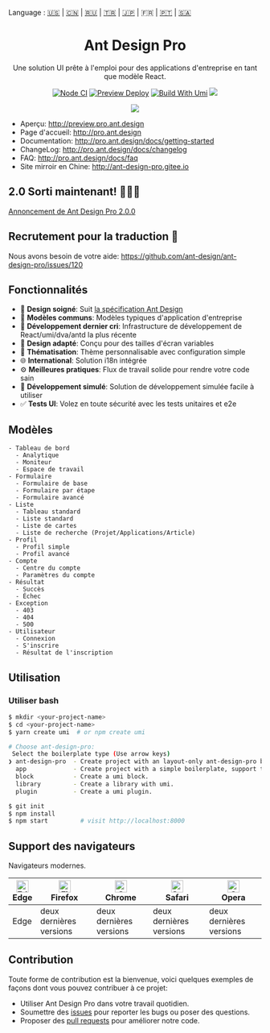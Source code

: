 Language : [🇺🇸](./README.md) | [🇨🇳](./README.zh-CN.md) | [🇷🇺](./README.ru-RU.md) | [🇹🇷](./README.tr-TR.md) | [🇯🇵](./README.ja-JP.md) | 🇫🇷 | [🇵🇹](./README.pt-BR.md) | [🇸🇦](./README.ar-DZ.md)

<h1 align="center">Ant Design Pro</h1>

<div align="center">

Une solution UI prête à l'emploi pour des applications d'entreprise en tant que modèle React.

[![Node CI](https://github.com/ant-design/ant-design-pro/actions/workflows/ci.yml/badge.svg)](https://github.com/ant-design/ant-design-pro/actions/workflows/ci.yml) [![Preview Deploy](https://github.com/ant-design/ant-design-pro/actions/workflows/preview-deploy.yml/badge.svg)](https://github.com/ant-design/ant-design-pro/actions/workflows/preview-deploy.yml) [![Build With Umi](https://img.shields.io/badge/build%20with-umi-028fe4.svg?style=flat-square)](http://umijs.org/) ![](https://badgen.net/badge/icon/Ant%20Design?icon=https://gw.alipayobjects.com/zos/antfincdn/Pp4WPgVDB3/KDpgvguMpGfqaHPjicRK.svg&label)

![](https://github.com/user-attachments/assets/fde29061-3d9a-4397-8ac2-397b0e033ef5)

</div>

- Aperçu: http://preview.pro.ant.design
- Page d'accueil: http://pro.ant.design
- Documentation: http://pro.ant.design/docs/getting-started
- ChangeLog: http://pro.ant.design/docs/changelog
- FAQ: http://pro.ant.design/docs/faq
- Site mirroir en Chine: http://ant-design-pro.gitee.io

## 2.0 Sorti maintenant! 🎉🎉🎉

[Annoncement de Ant Design Pro 2.0.0](https://medium.com/ant-design/beautiful-and-powerful-ant-design-pro-2-0-release-51358da5af95)

## Recrutement pour la traduction :loudspeaker:

Nous avons besoin de votre aide: https://github.com/ant-design/ant-design-pro/issues/120

## Fonctionnalités

- :gem: **Design soigné**: Suit [la spécification Ant Design](http://ant.design/)
- :triangular_ruler: **Modèles communs**: Modèles typiques d'application d'entreprise
- :rocket: **Développement dernier cri**: Infrastructure de développement de React/umi/dva/antd la plus récente
- :iphone: **Design adapté**: Conçu pour des tailles d'écran variables
- :art: **Thématisation**: Thème personnalisable avec configuration simple
- :globe_with_meridians: **International**: Solution i18n intégrée
- :gear: **Meilleures pratiques**: Flux de travail solide pour rendre votre code sain
- :1234: **Développement simulé**: Solution de développement simulée facile à utiliser
- :white_check_mark: **Tests UI**: Volez en toute sécurité avec les tests unitaires et e2e

## Modèles

```
- Tableau de bord
  - Analytique
  - Moniteur
  - Espace de travail
- Formulaire
  - Formulaire de base
  - Formulaire par étape
  - Formulaire avancé
- Liste
  - Tableau standard
  - Liste standard
  - Liste de cartes
  - Liste de recherche (Projet/Applications/Article)
- Profil
  - Profil simple
  - Profil avancé
- Compte
  - Centre du compte
  - Paramètres du compte
- Résultat
  - Succès
  - Échec
- Exception
  - 403
  - 404
  - 500
- Utilisateur
  - Connexion
  - S'inscrire
  - Résultat de l'inscription
```

## Utilisation

### Utiliser bash

```bash
$ mkdir <your-project-name>
$ cd <your-project-name>
$ yarn create umi  # or npm create umi

# Choose ant-design-pro:
 Select the boilerplate type (Use arrow keys)
❯ ant-design-pro  - Create project with an layout-only ant-design-pro boilerplate, use together with umi block.
  app             - Create project with a simple boilerplate, support typescript.
  block           - Create a umi block.
  library         - Create a library with umi.
  plugin          - Create a umi plugin.

$ git init
$ npm install
$ npm start         # visit http://localhost:8000
```

## Support des navigateurs

Navigateurs modernes.

| [<img src="https://raw.githubusercontent.com/alrra/browser-logos/master/src/edge/edge_48x48.png" alt="Edge" width="24px" height="24px" />](http://godban.github.io/browsers-support-badges/)</br>Edge | [<img src="https://raw.githubusercontent.com/alrra/browser-logos/master/src/firefox/firefox_48x48.png" alt="Firefox" width="24px" height="24px" />](http://godban.github.io/browsers-support-badges/)</br>Firefox | [<img src="https://raw.githubusercontent.com/alrra/browser-logos/master/src/chrome/chrome_48x48.png" alt="Chrome" width="24px" height="24px" />](http://godban.github.io/browsers-support-badges/)</br>Chrome | [<img src="https://raw.githubusercontent.com/alrra/browser-logos/master/src/safari/safari_48x48.png" alt="Safari" width="24px" height="24px" />](http://godban.github.io/browsers-support-badges/)</br>Safari | [<img src="https://raw.githubusercontent.com/alrra/browser-logos/master/src/opera/opera_48x48.png" alt="Opera" width="24px" height="24px" />](http://godban.github.io/browsers-support-badges/)</br>Opera |
| --- | --- | --- | --- | --- |
| Edge | deux dernières versions | deux dernières versions | deux dernières versions | deux dernières versions |

## Contribution

Toute forme de contribution est la bienvenue, voici quelques exemples de façons dont vous pouvez contribuer à ce projet:

- Utiliser Ant Design Pro dans votre travail quotidien.
- Soumettre des [issues](http://github.com/ant-design/ant-design-pro/issues) pour reporter les bugs ou poser des questions.
- Proposer des [pull requests](http://github.com/ant-design/ant-design-pro/pulls) pour améliorer notre code.
